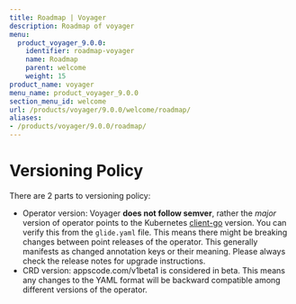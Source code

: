 ```yaml
---
title: Roadmap | Voyager
description: Roadmap of voyager
menu:
  product_voyager_9.0.0:
    identifier: roadmap-voyager
    name: Roadmap
    parent: welcome
    weight: 15
product_name: voyager
menu_name: product_voyager_9.0.0
section_menu_id: welcome
url: /products/voyager/9.0.0/welcome/roadmap/
aliases:
- /products/voyager/9.0.0/roadmap/
---
```


# Versioning Policy

There are 2 parts to versioning policy:

 - Operator version: Voyager __does not follow semver__, rather the _major_ version of operator points to the
Kubernetes [client-go](https://github.com/kubernetes/client-go#branches-and-tags) version. You can verify this
from the `glide.yaml` file. This means there might be breaking changes between point releases of the operator.
This generally manifests as changed annotation keys or their meaning.
Please always check the release notes for upgrade instructions.
 - CRD version: appscode.com/v1beta1 is considered in beta. This means any changes to the YAML format will be backward
compatible among different versions of the operator.
